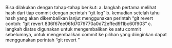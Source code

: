 Bisa dilakukan dengan tahap-tahap berikut:
a. langkah pertama melihat hash dari tiap commit dengan perintah “git log”
b. kemudian setelah tahu hash yang akan dikembalikan lanjut menggunakan perintah “git revert <hash yang akan dikembalikan> contoh: “git revert 836f67ee06fd7079770a0d72effed9f1bc60f903”
c. langkah diatas digunakan untuk mengembalikan ke satu commit sebelumnya, untuk mengembalikan commit ke pilihan yang diinginkan dapat menggunakan perintah “git revert <hash yang akan dikembalikan> <hash commit yang dituju>”
